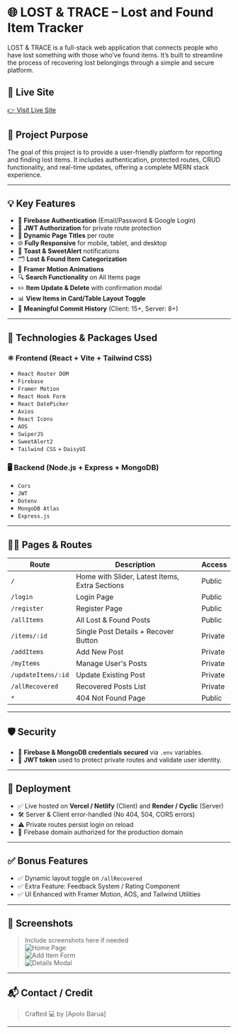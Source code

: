 # 🌐 LOST & TRACE – Lost and Found Item Tracker

LOST & TRACE is a full-stack web application that connects people who have lost something with those who’ve found items. It’s built to streamline the process of recovering lost belongings through a simple and secure platform.

## 🔗 Live Site
[👉 Visit Live Site](https://lost-trace.web.app)


## 🎯 Project Purpose

The goal of this project is to provide a user-friendly platform for reporting and finding lost items. It includes authentication, protected routes, CRUD functionality, and real-time updates, offering a complete MERN stack experience.

---

## 💡 Key Features

- 🔐 **Firebase Authentication** (Email/Password & Google Login)
- 🧠 **JWT Authorization** for private route protection
- 📄 **Dynamic Page Titles** per route
- 🌐 **Fully Responsive** for mobile, tablet, and desktop
- 💬 **Toast & SweetAlert** notifications
- 🗂️ **Lost & Found Item Categorization**
- 🎨 **Framer Motion Animations**
- 🔍 **Search Functionality** on All Items page
- ✏️ **Item Update & Delete** with confirmation modal
- 📊 **View Items in Card/Table Layout Toggle**
- 🧾 **Meaningful Commit History** (Client: 15+, Server: 8+)

---

## 🧰 Technologies & Packages Used

### ⚛️ Frontend (React + Vite + Tailwind CSS)
- `React Router DOM`
- `Firebase`
- `Framer Motion`
- `React Hook Form`
- `React DatePicker`
- `Axios`
- `React Icons`
- `AOS`
- `SwiperJS`
- `SweetAlert2`
- `Tailwind CSS` + `DaisyUI`

### 🖥️ Backend (Node.js + Express + MongoDB)
- `Cors`
- `JWT`
- `Dotenv`
- `MongoDB Atlas`
- `Express.js`

---

## 🧑‍💻 Pages & Routes

| Route | Description | Access |
|-------|-------------|--------|
| `/` | Home with Slider, Latest Items, Extra Sections | Public |
| `/login` | Login Page | Public |
| `/register` | Register Page | Public |
| `/allItems` | All Lost & Found Posts | Public |
| `/items/:id` | Single Post Details + Recover Button | Private |
| `/addItems` | Add New Post | Private |
| `/myItems` | Manage User's Posts | Private |
| `/updateItems/:id` | Update Existing Post | Private |
| `/allRecovered` | Recovered Posts List | Private |
| `*` | 404 Not Found Page | Public |

---

## 🛡️ Security

- 🔐 **Firebase & MongoDB credentials secured** via `.env` variables.
- 📜 **JWT token** used to protect private routes and validate user identity.

---

## 🚀 Deployment

- ✅ Live hosted on **Vercel / Netlify** (Client) and **Render / Cyclic** (Server)
- 🛠️ Server & Client error-handled (No 404, 504, CORS errors)
- ⚠️ Private routes persist login on reload
- 🔐 Firebase domain authorized for the production domain

---

## ✅ Bonus Features

- ✅ Dynamic layout toggle on `/allRecovered`
- ✅ Extra Feature: Feedback System / Rating Component
- ✅ UI Enhanced with Framer Motion, AOS, and Tailwind Utilities

---

## 📸 Screenshots

> Include screenshots here if needed  
> ![Home Page](screenshot-url)  
> ![Add Item Form](screenshot-url)  
> ![Details Modal](screenshot-url)

---

## 📬 Contact / Credit

> Crafted 💻 by [Apolo Barua]  
---

